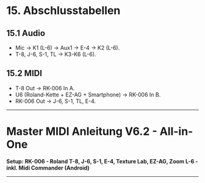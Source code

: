 # 15. Abschlusstabellen
## 15.1 Audio
- Mic -> K1 (L-6) -> Aux1 -> E-4 -> K2 (L-6).
- T-8, J-6, S-1, TL -> K3-K6 (L-6).

## 15.2 MIDI
- T-8 Out -> RK-006 In A.
- U6 (Roland-Kette + EZ-AG + Smartphone) -> RK-006 In B.
- RK-006 Out -> J-6, S-1, TL, E-4.

---

# Master MIDI Anleitung V6.2 - All-in-One

**Setup: RK-006 - Roland T-8, J-6, S-1, E-4, Texture Lab, EZ-AG, Zoom L-6 - inkl. Midi Commander (Android)**

---

